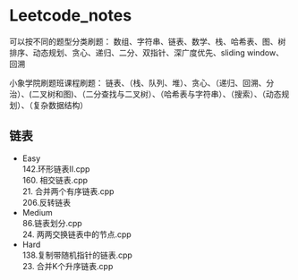 # Leetcode_notes

可以按不同的题型分类刷题：
数组、字符串、链表、数学、栈、哈希表、图、树
排序、动态规划、贪心、递归、二分、双指针、深广度优先、sliding window、回溯

小象学院刷题班课程刷题：
链表、（栈、队列、堆）、贪心、（递归、回溯、分治）、(二叉树和图)、（二分查找与二叉树）、（哈希表与字符串）、（搜索）、（动态规划）、（复杂数据结构）

## 链表
* Easy  
  142.环形链表Ⅱ.cpp  
  160. 相交链表.cpp  
  21. 合并两个有序链表.cpp  
  206.反转链表
* Medium  
  86.链表划分.cpp  
  24. 两两交换链表中的节点.cpp
* Hard  
  138.复制带随机指针的链表.cpp  
  23. 合并K个升序链表.cpp  
